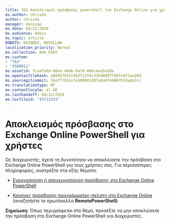 ```yaml
---
title: 763 Αποκλεισμός πρόσβασης powershell του Exchange Online για χρήστες
ms.author: chrisda
author: chrisda
manager: dansimp
ms.date: 04/21/2020
ms.audience: Admin
ms.topic: article
ROBOTS: NOINDEX, NOFOLLOW
localization_priority: Normal
ms.collection: Adm_O365
ms.custom:
- "763"
- "3500011"
ms.assetid: fcaafe9d-80ee-404b-9a70-00bc4aa5e28a
ms.openlocfilehash: a9d967032c0b2f13f8c33b989077897c0f3ae20d
ms.sourcegitcommit: 55eff703a17e500681d8fa6a87eb067019ade3cc
ms.translationtype: MT
ms.contentlocale: el-GR
ms.lasthandoff: 04/22/2020
ms.locfileid: "43712243"
---
```

# <a name="blocking-exchange-online-powershell-access-for-users"></a>Αποκλεισμός πρόσβασης στο Exchange Online PowerShell για χρήστες
Ως διαχειριστής, έχετε τη δυνατότητα να αποκλείσετε την πρόσβαση στο Exchange Online PowerShell για τους χρήστες σας. Για περισσότερες πληροφορίες, ανατρέξτε στα εξής θέματα:

- [Ενεργοποίηση ή απενεργοποίηση πρόσβασης στο Exchange Online PowerShell](https://docs.microsoft.com/powershell/exchange/exchange-online/disable-access-to-exchange-online-powershell)

- [Κανόνες πρόσβασης προγράμματος-πελάτη στο Exchange Online](https://technet.microsoft.com/library/mt842508.aspx) (αναζητήστε το πρωτόκολλο **RemotePowerShell)** 

**Σημείωση:** Όπως περιγράφεται στο θέμα, προσέξτε να μην αποκλείσετε την πρόσβαση στο Exchange Online PowerShell για διαχειριστές.
